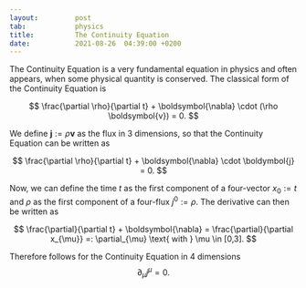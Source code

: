 ```yaml
---
layout:         post
tab:	        physics
title:          The Continuity Equation
date:           2021-08-26  04:39:00 +0200
---
```


The Continuity Equation is a very fundamental equation in physics and often appears, when some physical quantity is conserved. 
The classical form of the Continuity Equation is

$$
\frac{\partial \rho}{\partial t} + \boldsymbol{\nabla} \cdot (\rho \boldsymbol{v}) = 0.
$$

We define $\boldsymbol{j} := \rho \boldsymbol{v}$ as the flux in 3 dimensions, so that the Continuity Equation can be written as

$$
\frac{\partial \rho}{\partial t} + \boldsymbol{\nabla} \cdot \boldymbol{j} = 0.
$$

Now, we can define the time $t$ as the first component of a four-vector $x_{0} := t$ and $\rho$ as the first component of a four-flux $j^{0} := \rho$. The derivative can then be written as

$$
\frac{\partial}{\partial t} + \boldsymbol{\nabla} = \frac{\partial}{\partial x_{\mu}} =: \partial_{\mu} \text{ with } \mu \in [0,3].
$$

Therefore follows for the Continuity Equation in 4 dimensions
$$
\partial_{\mu} j^{\mu} = 0.
$$
